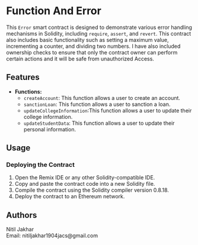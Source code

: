 # Function And Error
This `Error` smart contract is designed to demonstrate various error handling mechanisms in Solidity, including `require`, `assert`, and `revert`. This contract also includes basic functionality such as setting a maximum value, incrementing a counter, and dividing two numbers.  I have also included ownership checks to ensure that only the contract owner can perform certain actions and it will be safe from unauthorized
Access.
 <h2>Features</h2>
    <ul>
        <li><b>Functions:</b>
            <ul>
                <li><code>createAccount</code>: This function allows a user to create an account.</li>
                <li><code>sanctionLoan</code>: This function allows a user to sanction a loan.</li>
                <li><code>updateCollegeInformation</code>:This function allows a user to update their college information.</li>
                <li><code>updateStudentData</code>: This function allows a user to update their personal information.</li>
            </ul>
        </li>
    </ul>
    <h2>Usage</h2>
    <h3>Deploying the Contract</h3>
    <ol>
        <li>Open the Remix IDE or any other Solidity-compatible IDE.</li>
        <li>Copy and paste the contract code into a new Solidity file.</li>
        <li>Compile the contract using the Solidity compiler version 0.8.18.</li>
        <li>Deploy the contract to an Ethereum network.</li>
    </ol>
    <h2>Authors</h2>
    <p>Nitil Jakhar<br>
    Email: nitiljakhar1904jacs@gmail.com</p>

</body>
</html>
